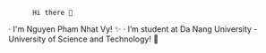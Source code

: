          Hi there 👋
· I'm Nguyen Pham Nhat Vy! ✨
· I’m student at Da Nang University - University of Science and Technology! 🌱
